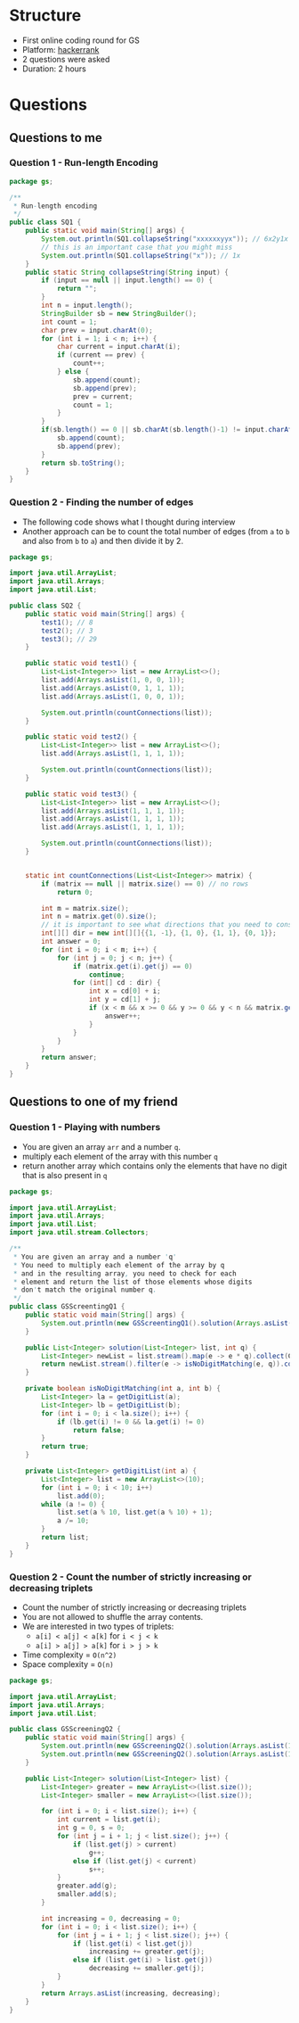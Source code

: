 # Structure
* First online coding round for GS
* Platform: [hackerrank](http://hackerrank.com)
* 2 questions were asked
* Duration: 2 hours

# Questions

## Questions to me
### Question 1 - Run-length Encoding

```java
package gs;

/**
 * Run-length encoding
 */
public class SQ1 {
    public static void main(String[] args) {
        System.out.println(SQ1.collapseString("xxxxxxyyx")); // 6x2y1x
        // this is an important case that you might miss
        System.out.println(SQ1.collapseString("x")); // 1x
    }
    public static String collapseString(String input) {
        if (input == null || input.length() == 0) {
            return "";
        }
        int n = input.length();
        StringBuilder sb = new StringBuilder();
        int count = 1;
        char prev = input.charAt(0);
        for (int i = 1; i < n; i++) {
            char current = input.charAt(i);
            if (current == prev) {
                count++;
            } else {
                sb.append(count);
                sb.append(prev);
                prev = current;
                count = 1;
            }
        }
        if(sb.length() == 0 || sb.charAt(sb.length()-1) != input.charAt(n-1)) {
            sb.append(count);
            sb.append(prev);
        }
        return sb.toString();
    }
}
```

### Question 2 - Finding the number of edges
* The following code shows what I thought during interview
* Another approach can be to count the total number of edges (from  `a` to `b` and also from `b` to `a`) and then divide it by 2.
```java
package gs;

import java.util.ArrayList;
import java.util.Arrays;
import java.util.List;

public class SQ2 {
    public static void main(String[] args) {
        test1(); // 8
        test2(); // 3
        test3(); // 29
    }

    public static void test1() {
        List<List<Integer>> list = new ArrayList<>();
        list.add(Arrays.asList(1, 0, 0, 1));
        list.add(Arrays.asList(0, 1, 1, 1));
        list.add(Arrays.asList(1, 0, 0, 1));

        System.out.println(countConnections(list));
    }

    public static void test2() {
        List<List<Integer>> list = new ArrayList<>();
        list.add(Arrays.asList(1, 1, 1, 1));

        System.out.println(countConnections(list));
    }

    public static void test3() {
        List<List<Integer>> list = new ArrayList<>();
        list.add(Arrays.asList(1, 1, 1, 1));
        list.add(Arrays.asList(1, 1, 1, 1));
        list.add(Arrays.asList(1, 1, 1, 1));

        System.out.println(countConnections(list));
    }


    static int countConnections(List<List<Integer>> matrix) {
        if (matrix == null || matrix.size() == 0) // no rows
            return 0;

        int m = matrix.size();
        int n = matrix.get(0).size();
        // it is important to see what directions that you need to consider
        int[][] dir = new int[][]{{1, -1}, {1, 0}, {1, 1}, {0, 1}};
        int answer = 0;
        for (int i = 0; i < m; i++) {
            for (int j = 0; j < n; j++) {
                if (matrix.get(i).get(j) == 0)
                    continue;
                for (int[] cd : dir) {
                    int x = cd[0] + i;
                    int y = cd[1] + j;
                    if (x < m && x >= 0 && y >= 0 && y < n && matrix.get(x).get(y) == 1) {
                        answer++;
                    }
                }
            }
        }
        return answer;
    }
}
```

## Questions to one of my friend

### Question 1 - Playing with numbers

* You are given an array `arr` and a number `q`.
* multiply each element of the array with this number `q`
* return another array which contains only the elements that have no digit that is also present in `q`

```java
package gs;

import java.util.ArrayList;
import java.util.Arrays;
import java.util.List;
import java.util.stream.Collectors;

/**
 * You are given an array and a number 'q'
 * You need to multiply each element of the array by q
 * and in the resulting array, you need to check for each
 * element and return the list of those elements whose digits
 * don't match the original number q.
 */
public class GSScreentingQ1 {
    public static void main(String[] args) {
        System.out.println(new GSScreentingQ1().solution(Arrays.asList(1, 2, 3), 5));
    }

    public List<Integer> solution(List<Integer> list, int q) {
        List<Integer> newList = list.stream().map(e -> e * q).collect(Collectors.toList());
        return newList.stream().filter(e -> isNoDigitMatching(e, q)).collect(Collectors.toList());
    }

    private boolean isNoDigitMatching(int a, int b) {
        List<Integer> la = getDigitList(a);
        List<Integer> lb = getDigitList(b);
        for (int i = 0; i < la.size(); i++) {
            if (lb.get(i) != 0 && la.get(i) != 0)
                return false;
        }
        return true;
    }

    private List<Integer> getDigitList(int a) {
        List<Integer> list = new ArrayList<>(10);
        for (int i = 0; i < 10; i++)
            list.add(0);
        while (a != 0) {
            list.set(a % 10, list.get(a % 10) + 1);
            a /= 10;
        }
        return list;
    }
}
```

### Question 2 - Count the number of strictly increasing or decreasing triplets
* Count the number of strictly increasing or decreasing triplets
* You are not allowed to shuffle the array contents.
* We are interested in two types of triplets:
    * `a[i] < a[j] < a[k]` for `i < j < k`
    * `a[i] > a[j] > a[k]` for `i > j > k`
* Time complexity = `O(n^2)`
* Space complexity = `O(n)`

```java
package gs;

import java.util.ArrayList;
import java.util.Arrays;
import java.util.List;

public class GSScreeningQ2 {
    public static void main(String[] args) {
        System.out.println(new GSScreeningQ2().solution(Arrays.asList(1, 2, 3, 4)));
        System.out.println(new GSScreeningQ2().solution(Arrays.asList(10, 5, 30, 4, 3, 40)));
    }

    public List<Integer> solution(List<Integer> list) {
        List<Integer> greater = new ArrayList<>(list.size());
        List<Integer> smaller = new ArrayList<>(list.size());

        for (int i = 0; i < list.size(); i++) {
            int current = list.get(i);
            int g = 0, s = 0;
            for (int j = i + 1; j < list.size(); j++) {
                if (list.get(j) > current)
                    g++;
                else if (list.get(j) < current)
                    s++;
            }
            greater.add(g);
            smaller.add(s);
        }

        int increasing = 0, decreasing = 0;
        for (int i = 0; i < list.size(); i++) {
            for (int j = i + 1; j < list.size(); j++) {
                if (list.get(i) < list.get(j))
                    increasing += greater.get(j);
                else if (list.get(i) > list.get(j))
                    decreasing += smaller.get(j);
            }
        }
        return Arrays.asList(increasing, decreasing);
    }
}
```
